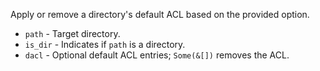Apply or remove a directory's default ACL based on the provided option.

* `path` - Target directory.
* `is_dir` - Indicates if `path` is a directory.
* `dacl` - Optional default ACL entries; `Some(&[])` removes the ACL.

